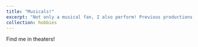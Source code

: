 ```yaml
---
title: "Musicals!"
excerpt: "Not only a musical fan, I also perform! Previous productions include [<i>Groundhod Day</i> with Hawthorne Players](https://www.hawthorneplayers.info/2025-groundhog-day.html), [<i>The Baker's Wife</i> with Hawthorne Players](https://www.hawthorneplayers.info/bakers-wife.html). And I love singing! [Sometimes I post my covers](https://www.bilibili.com/video/BV1UWEezzEYv/)."
collection: hobbies
---
```


Find me in theaters! 
